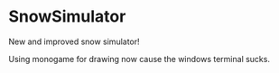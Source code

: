 # SnowSimulator
New and improved snow simulator!

Using monogame for drawing now cause the windows terminal sucks.
